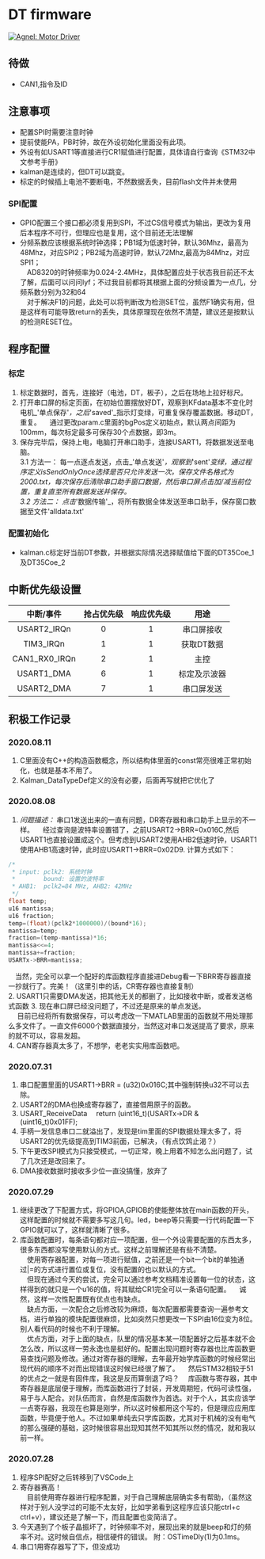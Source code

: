 # DT firmware

[![Agnel: Motor Driver](https://img.shields.io/badge/Agnel-DT%20project-blue)](http://www.github.com/Agnel-Wang/DTProj)

## 待做

+ CAN1,指令及ID

## 注意事项

+ 配置SPI时需要注意时钟
+ 提前使能PA，PB时钟，故在外设初始化里面没有此项。
+ 外设有如USART1等直接进行CR1赋值进行配置，具体请自行查询《STM32中文参考手册》
+ kalman是连续的，但DT可以跳变。
+ 标定的时候插上电池不要断电，不然数据丢失，目前flash文件并未使用

### SPI配置

+ GPIO配置三个接口都必须复用到SPI，不过CS信号模式为输出，更改为复用后本程序不可行，但理应也是复用，这个目前还无法理解
+ 分频系数应该根据系统时钟选择；PB1域为低速时钟，默认36Mhz，最高为48Mhz，对应SPI2；PB2域为高速时钟，默认72Mhz,最高为84Mhz，对应SPI1；  
&emsp;AD8320的时钟频率为0.024-2.4MHz，具体配置应处于状态我目前还不太了解，后面可以问问lyf；不过我目前都将其根据上面的分频设置为一点几，分频系数分别为32和64  
&emsp;对于解决F1的问题，此处可以将判断改为检测SET位，虽然F1确实有用，但是这样有可能导致return的丢失，具体原理现在依然不清楚，建议还是按默认的检测RESET位。  
  
## 程序配置

### 标定

1. 标定数据时，首先，连接好（电池，DT，板子），之后在场地上拉好标尺。
2. 打开串口屏的标定页面，在初始位置摆放好DT，观察到KFdata基本不变化时电机_'单点保存'_，之后_'saved'_指示灯变绿，可重复保存覆盖数据。移动DT，重复。
&emsp;通过更改param.c里面的bgPos定义初始点，默认两点间距为100mm，每次标定最多可保存30个点数据，即3m。
3. 保存完毕后，保持上电，电脑打开串口助手，连接USART1，将数据发送至电脑。  
   3.1 方法一： 每一点逐点发送，点击_'单点发送'_，观察到_'sent'_变绿，通过程序定义isSendOnlyOnce选择是否只允许发送一次。保存文件名格式为2000.txt，每次保存后清除串口助手窗口数据，然后串口屏点击加/减当前位置，重复直至所有数据发送并保存。  
   3.2 方法二： 点击_'数据传输'_，将所有数据全体发送至串口助手，保存窗口数据至文件'alldata.txt'

### 配置初始化

+ kalman.c标定好当前DT参数，并根据实际情况选择赋值给下面的DT35Coe_1及DT35Coe_2

## 中断优先级设置

|中断/事件|抢占优先级|响应优先级|用途|
|:-:|:-:|:-:|:-:|
|USART2_IRQn|0|1|串口屏接收|
|TIM3_IRQn|1|1|获取DT数据|
|CAN1_RX0_IRQn|2|1|主控|
|USART1_DMA|6|1|标定及示波器|
|USART2_DMA|7|1|串口屏发送|

## 积极工作记录

### 2020.08.11

1. C里面没有C++的构造函数概念，所以结构体里面的const常亮很难正常初始化，也就是基本不用了。
2. Kalman_DataTypeDef定义的没有必要，后面再写就把它优化了

### 2020.08.08

1. _问题描述：_ 串口1发送出来的一直有问题，DR寄存器和串口助手上显示的不一样。
&emsp;经过查询是波特率设置错了，之前USART2->BRR=0x016C,然后USART1也直接设置成这个。但考虑到USART2使用AHB2低速时钟，USART1使用AHB1高速时钟，此时应USART1->BRR=0x02D9. 计算方式如下：  

```C
/*
 * input: pclk2: 系统时钟
 *        bound: 设置的波特率
 * AHB1:  pclk2=84 MHz, AHB2: 42MHz
 */
float temp;
u16 mantissa;
u16 fraction;
temp=(float)(pclk2*1000000)/(bound*16);
mantissa=temp;
fraction=(temp-mantissa)*16;
mantissa<<=4;
mantissa+=fraction;
USARTx->BRR=mantissa;
```

&emsp;当然，完全可以拿一个配好的库函数程序直接进Debug看一下BRR寄存器直接一抄就行了。完美！（这里引申的话，CR寄存器也直接复制）  
2. USART1只需要DMA发送，把其他无关的都删了，比如接收中断，或者发送格式函数
3. 现在串口屏已经没问题了，不过还是原来的单点发送。  
&emsp;  目前已经将所有数据保存，可以考虑改一下MATLAB里面的函数就不用处理那么多文件了。一直文件6000个数据直接分，当然这对串口发送提高了要求，原来的就不可以，容易发超。  
4. CAN寄存器真太多了，不想学，老老实实用库函数吧。

### 2020.07.31

1. 串口配置里面的USART1->BRR = (u32)0x016C;其中强制转换u32不可以去除。
2. USART2的DMA也换成寄存器了，直接借用原子的函数。
3. USART_ReceiveData &emsp;return (uint16_t)(USARTx->DR & (uint16_t)0x01FF);
4. 手柄一发信息串口二就溢出了，发现是tim里面的SPI数据处理太多了，将USART2的优先级提高到TIM3前面，已解决，（有点饮鸩止渴？）
5. 下午更改SPI模式为只接受模式，一切正常，晚上用着不知怎么出问题了，试了几次还是改回来了。
6. DMA接收数据时接收多少位一直没搞懂，放弃了

### 2020.07.29

1. 继续更改了下配置方式，将GPIOA,GPIOB的使能整体放在main函数的开头，这样配置的时候就不需要多写这几句。led，beep等只需要一行代码配置一下GPIO就可以了，这样就清晰了很多。
2. 库函数配置时，每条语句都对应一项配置，但一个外设需要配置的东西太多，很多东西都没写使用默认的方式。这样之前理解还是有些不清楚。  
&emsp;使用寄存器配置，对每一项进行赋值，之前还是一个bit一个bit的单独通过|=的方式进行置位或复位，没有配置的也以默认的方式。  
&emsp;但现在通过今天的尝试，完全可以通过参考文档精准设置每一位的状态，这样得到的就只是一个u16的值，将其赋给CR1完全可以一条语句配置。
&emsp;诚然，这样一次性配置既有优点也有缺点。  
&emsp;缺点方面，一次配合之后修改较为麻烦，每次配置都需要查询一遍参考文档，进行单独的模块配置很麻烦，比如突然只想更改一下SPI由16位变为8位。别人看代码的时候也不利于理解。  
&emsp;优点方面，对于上面的缺点，队里的情况基本某一项配置好之后基本就不会怎么改，所以这样一劳永逸也是挺好的。配置出现问题时寄存器也比库函数更易查找问题及修改。通过对寄存器的理解，去年最开始学库函数的时候经常出现代码的顺序不对而出现错误这时候已经很了解了。
&emsp;然后STM32相较于51的优点之一就是有固件库，我这是反而算倒退了吗？
&emsp;库函数与寄存器，其中寄存器是底层便于理解，而库函数进行了封装，开发周期短，代码可读性强，易于与人配合。对队伍而言，自然是库函数作为首选。对于个人，其实应该学一点寄存器，我现在也算是刚学，所以这时候都用这个写的，但是理应应用库函数，毕竟便于他人。不过如果单纯去只学库函数，尤其对于机械的没有电气的那么强硬的基础，这时候很容易出现知其然不知其所以然的情况，就和我以前一样。

### 2020.07.28

1. 程序SPI配好之后转移到了VSCode上  
2. 寄存器赛高！  
&emsp;目前使用寄存器进行程序配置，对于自己理解底层确实多有帮助，（虽然这样对于别人没学过的可能不太友好，比如学弟看到这程序应该只能ctrl+c ctrl+v），建议还是了解一下，而且配置也变简洁了。
3. 今天遇到了个板子晶振坏了，时钟频率不对，展现出来的就是beep和灯的频率不对。这时候自信点，相信硬件的错误。
   附：OSTimeDly(1)为0.1ms。  
4. 串口1用寄存器写了下，但没成功
